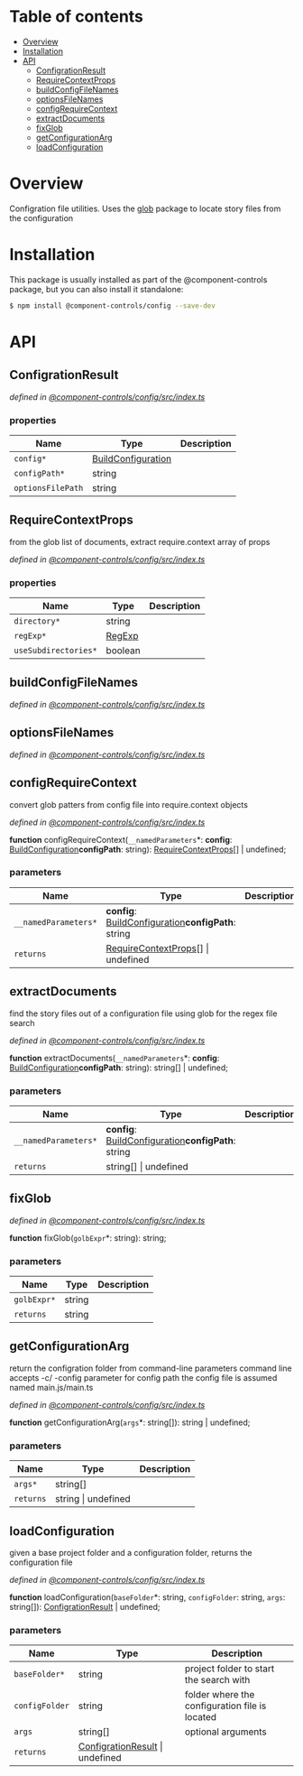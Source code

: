 # Table of contents

-   [Overview](#overview)
-   [Installation](#installation)
-   [API](#api)
    -   [ConfigrationResult](#configrationresult)
    -   [RequireContextProps](#requirecontextprops)
    -   [buildConfigFileNames](#buildconfigfilenames)
    -   [optionsFileNames](#optionsfilenames)
    -   [configRequireContext](#configrequirecontext)
    -   [extractDocuments](#extractdocuments)
    -   [fixGlob](#fixglob)
    -   [getConfigurationArg](#getconfigurationarg)
    -   [loadConfiguration](#loadconfiguration)

# Overview

Configration file utilities. Uses the [glob](https://www.npmjs.com/package/glob) package to locate story files from the configuration

# Installation

This package is usually installed as part of the @component-controls package, but you can also install it standalone:

```bash
$ npm install @component-controls/config --save-dev
```

# API

<tsdoc-typescript entry="./src/index.ts" files="../specification/src/configuration.ts"/>

<!-- START-TSDOC-TYPESCRIPT -->

## ConfigrationResult

_defined in [@component-controls/config/src/index.ts](https://github.com/ccontrols/component-controls/tree/master/core/config/src/index.ts#L26)_



### properties

| Name              | Type                                      | Description |
| ----------------- | ----------------------------------------- | ----------- |
| `config*`         | [BuildConfiguration](#buildconfiguration) |             |
| `configPath*`     | string                                    |             |
| `optionsFilePath` | string                                    |             |

## RequireContextProps

from the glob list of documents, extract require.context array of props

_defined in [@component-controls/config/src/index.ts](https://github.com/ccontrols/component-controls/tree/master/core/config/src/index.ts#L129)_



### properties

| Name                 | Type              | Description |
| -------------------- | ----------------- | ----------- |
| `directory*`         | string            |             |
| `regExp*`            | [RegExp](#regexp) |             |
| `useSubdirectories*` | boolean           |             |

## buildConfigFileNames

_defined in [@component-controls/config/src/index.ts](https://github.com/ccontrols/component-controls/tree/master/core/config/src/index.ts#L11)_



## optionsFileNames

_defined in [@component-controls/config/src/index.ts](https://github.com/ccontrols/component-controls/tree/master/core/config/src/index.ts#L18)_



## configRequireContext

convert glob patters from config file into require.context objects

_defined in [@component-controls/config/src/index.ts](https://github.com/ccontrols/component-controls/tree/master/core/config/src/index.ts#L137)_

**function** configRequireContext(`__namedParameters`\*: **config**: [BuildConfiguration](#buildconfiguration)**configPath**: string): [RequireContextProps](#requirecontextprops)\[] | undefined;

### parameters

| Name                 | Type                                                                        | Description |
| -------------------- | --------------------------------------------------------------------------- | ----------- |
| `__namedParameters*` | **config**: [BuildConfiguration](#buildconfiguration)**configPath**: string |             |
| `returns`            | [RequireContextProps](#requirecontextprops)\[] \| undefined                 |             |

## extractDocuments

find the story files out of a configuration file
using glob for the regex file search

_defined in [@component-controls/config/src/index.ts](https://github.com/ccontrols/component-controls/tree/master/core/config/src/index.ts#L103)_

**function** extractDocuments(`__namedParameters`\*: **config**: [BuildConfiguration](#buildconfiguration)**configPath**: string): string\[] | undefined;

### parameters

| Name                 | Type                                                                        | Description |
| -------------------- | --------------------------------------------------------------------------- | ----------- |
| `__namedParameters*` | **config**: [BuildConfiguration](#buildconfiguration)**configPath**: string |             |
| `returns`            | string\[] \| undefined                                                      |             |

## fixGlob

_defined in [@component-controls/config/src/index.ts](https://github.com/ccontrols/component-controls/tree/master/core/config/src/index.ts#L97)_

**function** fixGlob(`golbExpr`\*: string): string;

### parameters

| Name        | Type   | Description |
| ----------- | ------ | ----------- |
| `golbExpr*` | string |             |
| `returns`   | string |             |

## getConfigurationArg

return the configration folder from command-line parameters
command line accepts -c/ -config parameter for config path
the config file is assumed named main.js/main.ts

_defined in [@component-controls/config/src/index.ts](https://github.com/ccontrols/component-controls/tree/master/core/config/src/index.ts#L37)_

**function** getConfigurationArg(`args`\*: string\[]): string | undefined;

### parameters

| Name      | Type                | Description |
| --------- | ------------------- | ----------- |
| `args*`   | string\[]           |             |
| `returns` | string \| undefined |             |

## loadConfiguration

 given a base project folder and a configuration folder, returns the configuration file

_defined in [@component-controls/config/src/index.ts](https://github.com/ccontrols/component-controls/tree/master/core/config/src/index.ts#L58)_

**function** loadConfiguration(`baseFolder`\*: string, `configFolder`: string, `args`: string\[]): [ConfigrationResult](#configrationresult) | undefined;

### parameters

| Name           | Type                                                   | Description                                    |
| -------------- | ------------------------------------------------------ | ---------------------------------------------- |
| `baseFolder*`  | string                                                 | project folder to start the search with        |
| `configFolder` | string                                                 | folder where the configuration file is located |
| `args`         | string\[]                                              | optional arguments                             |
| `returns`      | [ConfigrationResult](#configrationresult) \| undefined |                                                |

<!-- END-TSDOC-TYPESCRIPT -->

